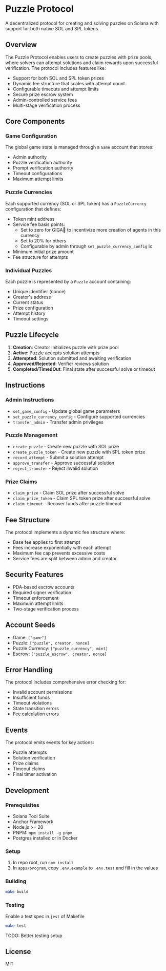 # Puzzle Protocol

A decentralized protocol for creating and solving puzzles on Solana with support for both native SOL and SPL tokens.

## Overview

The Puzzle Protocol enables users to create puzzles with prize pools, where solvers can attempt solutions and claim rewards upon successful verification. The protocol includes features like:

- Support for both SOL and SPL token prizes
- Dynamic fee structure that scales with attempt count
- Configurable timeouts and attempt limits
- Secure prize escrow system
- Admin-controlled service fees
- Multi-stage verification process

## Core Components

### Game Configuration

The global game state is managed through a `Game` account that stores:

- Admin authority
- Puzzle verification authority
- Prompt verification authority
- Timeout configurations
- Maximum attempt limits

### Puzzle Currencies

Each supported currency (SOL or SPL token) has a `PuzzleCurrency` configuration that defines:

- Token mint address
- Service fee basis points:
  - Set to zero for GIGA🧠 to incentivize more creation of agents in this currency
  - Set to 20% for others
  - Configurable by admin through `set_puzzle_currency_config` ix
- Minimum initial prize amount
- Fee structure for attempts

### Individual Puzzles

Each puzzle is represented by a `Puzzle` account containing:

- Unique identifier (nonce)
- Creator's address
- Current status
- Prize configuration
- Attempt history
- Timeout settings

## Puzzle Lifecycle

1. **Creation**: Creator initializes puzzle with prize pool
2. **Active**: Puzzle accepts solution attempts
3. **Attempted**: Solution submitted and awaiting verification
4. **Approved/Rejected**: Verifier reviews solution
5. **Completed/TimedOut**: Final state after successful solve or timeout

## Instructions

### Admin Instructions

- `set_game_config` - Update global game parameters
- `set_puzzle_currency_config` - Configure supported currencies
- `transfer_admin` - Transfer admin privileges

### Puzzle Management

- `create_puzzle` - Create new puzzle with SOL prize
- `create_puzzle_token` - Create new puzzle with SPL token prize
- `record_attempt` - Submit a solution attempt
- `approve_transfer` - Approve successful solution
- `reject_transfer` - Reject invalid solution

### Prize Claims

- `claim_prize` - Claim SOL prize after successful solve
- `claim_prize_token` - Claim SPL token prize after successful solve
- `claim_timeout` - Recover funds after puzzle timeout

## Fee Structure

The protocol implements a dynamic fee structure where:

- Base fee applies to first attempt
- Fees increase exponentially with each attempt
- Maximum fee cap prevents excessive costs
- Service fees are split between admin and creator

## Security Features

- PDA-based escrow accounts
- Required signer verification
- Timeout enforcement
- Maximum attempt limits
- Two-stage verification process

## Account Seeds

- Game: `["game"]`
- Puzzle: `["puzzle", creator, nonce]`
- Puzzle Currency: `["puzzle_currency", mint]`
- Escrow: `["puzzle_escrow", creator, nonce]`

## Error Handling

The protocol includes comprehensive error checking for:

- Invalid account permissions
- Insufficient funds
- Timeout violations
- State transition errors
- Fee calculation errors

## Events

The protocol emits events for key actions:

- Puzzle attempts
- Solution verification
- Prize claims
- Timeout claims
- Final timer activation

## Development

### Prerequisites

- Solana Tool Suite
- Anchor Framework
- Node.js >= 20
- PNPM: `npm install -g pnpm`
- Postgres installed or in Docker

### Setup

1. In repo root, run `npm install`
2. In `apps/program`, copy `.env.example` to `.env.test` and fill in the values

### Building

```bash
make build
```

### Testing

Enable a test spec in `jest` of Makefile

```bash
make test
```

TODO: Better testing setup

## License

MIT
